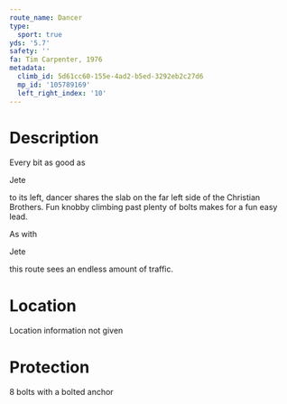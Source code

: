 ```yaml
---
route_name: Dancer
type:
  sport: true
yds: '5.7'
safety: ''
fa: Tim Carpenter, 1976
metadata:
  climb_id: 5d61cc60-155e-4ad2-b5ed-3292eb2c27d6
  mp_id: '105789169'
  left_right_index: '10'
---
```

# Description
Every bit as good as

Jete

to its left, dancer shares the slab on the far left side of the Christian Brothers.  Fun knobby climbing past plenty of bolts makes for a fun easy lead.

As with

Jete

this route sees an endless amount of traffic.

# Location
Location information not given

# Protection
8 bolts with a bolted anchor
